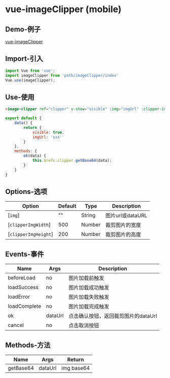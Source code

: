 [vue-imageClipper]: https://vivialex.github.io/demo/imageClipper/index.html

# vue-imageClipper (mobile)

## Demo-例子
[vue-imageClipper]

## Import-引入
```Javascript
import Vue from 'vue';
import imageClipper from 'path/imageClipper/index'
Vue.use(imageClipper);
```

## Use-使用
```HTML
<image-clipper ref="clipper" v-show="visible" :img="imgUrl" :clipper-img-width="250" :clipper-img-height="250" @sure="sure"></image-clipper>
```
```Javascript
export default {
    data() {
        return {
            visible: true,
            imgUrl: 'xxx'
        }
    },
    methods: {
        ok(data) { 
            this.$refs.clipper.getBase64(data);
        }
    }
}
```

## Options-选项
| Option | Default | Type | Description
| ------ | ------- | ---- | --------- |
| [`img`] | "" | String | 图片url或dataURL 
| [`clipperImgWidth`] | 500 | Number | 裁剪图片的宽度
| [`clipperImgHeight`] | 200 | Number | 裁剪图片的高度

## Events-事件
| Name | Args | Description
| -----| ---- | -----------|
| beforeLoad | no | 图片加载前触发
| loadSuccess | no | 图片加载成功触发
| loadError | no | 图片加载失败触发
| loadComplete | no | 图片加载完成触发
| ok | dataUrl | 点击确认按钮，返回裁剪图片的dataUrl
| cancel | no | 点击取消按钮

## Methods-方法
| Name | Args | Return
| ---- | ---- | ----- |
| getBase64 | dataUrl | img base64


